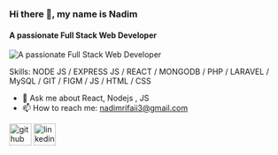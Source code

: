 ### Hi there 👋, my name is Nadim
#### A passionate Full Stack Web Developer 
![A passionate Full Stack Web Developer ](https://th.bing.com/th/id/OIP.9XZS_H0cpXuTTGkFNsajfwHaB7?pid=ImgDet&rs=1)


Skills: NODE JS / EXPRESS JS / REACT / MONGODB / PHP / LARAVEL / MySQL / GIT / FIGM / JS / HTML / CSS 

- 💬 Ask me about React, Nodejs , JS 
- 📫 How to reach me: nadimrifaii3@gmail.com 


[<img src='https://cdn.jsdelivr.net/npm/simple-icons@3.0.1/icons/github.svg' alt='github' height='40'>](https://github.com/NadimRifaii)  [<img src='https://cdn.jsdelivr.net/npm/simple-icons@3.0.1/icons/linkedin.svg' alt='linkedin' height='40'>](https://www.linkedin.com/in/nadimrifaii/)  




